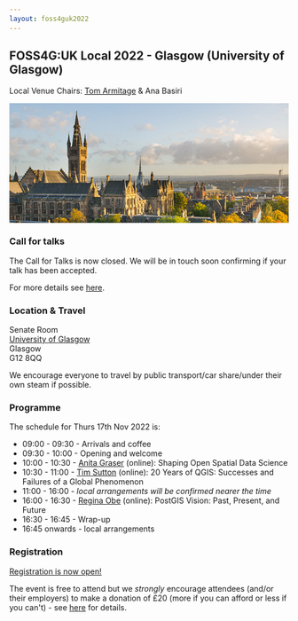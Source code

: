 ```yaml
---
layout: foss4guk2022
---
```


## FOSS4G:UK Local 2022 - Glasgow (University of Glasgow)

Local Venue Chairs: [Tom Armitage](https://twitter.com/MapNav_Tom) & Ana Basiri

<img src="images/uni-of-glasgow.jpg" width="600" align="middle">


### Call for talks

The Call for Talks is now closed. We will be in touch soon confirming if your talk has been accepted. 

For more details see [here](https://uk.osgeo.org/foss4guk2022local/index.html#call-for-talks).

### Location & Travel

Senate Room<br>
[University of Glasgow](https://www.openstreetmap.org/way/26624925#map=17/55.87326/-4.28901)<br>
Glasgow<br>
G12 8QQ<br>

We encourage everyone to travel by public transport/car share/under their own steam if possible.

### Programme

The schedule for Thurs 17th Nov 2022 is:
- 09:00 - 09:30 - Arrivals and coffee
- 09:30 - 10:00 - Opening and welcome
- 10:00 - 10:30 - [Anita Graser](https://anitagraser.com/) (online): Shaping Open Spatial Data Science
- 10:30 - 11:00 - [Tim Sutton](https://kartoza.com/the_team/HR-EMP-00002/) (online): 20 Years of QGIS: Successes and Failures of a Global Phenomenon
- 11:00 - 16:00 - *local arrangements will be confirmed nearer the time*
- 16:00 - 16:30 - [Regina Obe](https://twitter.com/reginaobe) (online): PostGIS Vision: Past, Present, and Future
- 16:30 - 16:45 - Wrap-up
- 16:45 onwards - local arrangements

### Registration

[Registration is now open!](https://www.eventbrite.co.uk/e/foss4g-uk-local-2022-tickets-405826868087)

The event is free to attend but we *strongly* encourage attendees (and/or their employers) to make a donation of £20 (more if you can afford or less if you can't) - see [here](https://uk.osgeo.org/foss4guk2022local/index.html#registration) for details.
